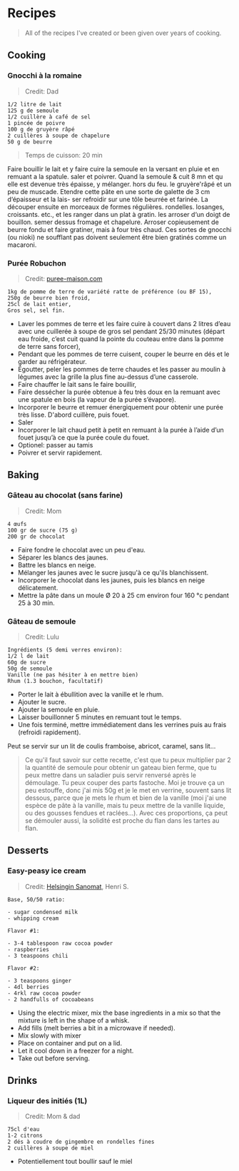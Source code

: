 # Recipes

> All of the recipes I've created or been given over years of cooking.

## Cooking

### Gnocchi à la romaine

> Credit: Dad

```text
1/2 litre de lait
125 g de semoule
1/2 cuillère à café de sel
1 pincée de poivre
100 g de gruyère râpé
2 cuillères à soupe de chapelure
50 g de beurre
```

> Temps de cuisson: 20 min

Faire bouillir le lait et y faire cuire la semoule en la versant en pluie et en
remuant a la spatule. saler et poivrer. Quand la semoule & cuit 8 mn et qu elle
est devenue très épaisse, y mélanger. hors du feu. le gruyère'râpé et un peu de
muscade. Etendre cette pâte en une sorte de galette de 3 cm d‘épaisseur et la lais-
ser refroidir sur une tôle beurrée et farinée. La découper ensuite en morceaux de
formes régulières. rondelles. losanges, croissants. etc., et les ranger dans un plat
à gratin. les arroser d‘un doigt de bouillon. semer dessus fromage et chapelure.
Arroser copieusement de beurre fondu et faire gratiner, mais à four très chaud.
Ces sortes de gnocchi (ou nioki) ne soufflant pas doivent seulement être bien
gratinés comme un macaroni.

### Purée Robuchon

> Credit: [puree-maison.com](http://www.puree-maison.com/puree-de-pomme-de-terre/robuchon)

```
1kg de pomme de terre de variété ratte de préférence (ou BF 15),
250g de beurre bien froid,
25cl de lait entier,
Gros sel, sel fin.
```

- Laver les pommes de terre et les faire cuire à couvert dans 2 litres d’eau avec une cuillerée à soupe de gros sel pendant 25/30 minutes (départ eau froide, c’est cuit quand la pointe du couteau entre dans la pomme de terre sans forcer),
- Pendant que les pommes de terre cuisent, couper le beurre en dés et le garder au réfrigérateur.
- Égoutter, peler les pommes de terre chaudes et les passer au moulin à légumes avec la grille la plus fine au-dessus d’une casserole.
- Faire chauffer le lait sans le faire bouillir,
- Faire dessécher la purée obtenue à feu très doux en la remuant avec une spatule en bois (la vapeur de la purée s’évapore).
- Incorporer le beurre et remuer énergiquement pour obtenir une purée très lisse. D'abord cuillère, puis fouet.
- Saler
- Incorporer le lait chaud petit à petit en remuant à la purée à l’aide d’un fouet jusqu’à ce que la purée coule du fouet.
- Optionel: passer au tamis
- Poivrer et servir rapidement.

## Baking

### Gâteau au chocolat (sans farine)

> Credit: Mom

```text
4 œufs
100 gr de sucre (75 g)
200 gr de chocolat
```

- Faire fondre le chocolat avec un peu d'eau.
- Séparer les blancs des jaunes.
- Battre les blancs en neige.
- Mélanger les jaunes avec le sucre jusqu'à ce qu'ils blanchissent.
- Incorporer le chocolat dans les jaunes, puis les blancs en neige délicatement.
- Mettre la pâte dans un moule Ø 20 à 25 cm environ four 160 °c pendant 25 à 30 min.

### Gâteau de semoule

> Credit: Lulu

```
Ingrédients (5 demi verres environ):
1/2 l de lait
60g de sucre
50g de semoule
Vanille (ne pas hésiter à en mettre bien)
Rhum (1.3 bouchon, facultatif)
```

- Porter le lait à ébullition avec la vanille et le rhum.
- Ajouter le sucre.
- Ajouter la semoule en pluie.
- Laisser bouillonner 5 minutes en remuant tout le temps.
- Une fois terminé, mettre immédiatement dans les verrines puis au frais (refroidi rapidement).

Peut se servir sur un lit de coulis framboise, abricot, caramel, sans lit...

> Ce qu'il faut savoir sur cette recette, c'est que tu peux multiplier par 2 la quantité de semoule pour obtenir un gateau bien ferme, que tu peux mettre dans un saladier puis servir renversé après le démoulage. Tu peux couper des parts fastoche. Moi je trouve ça un peu estouffe, donc j'ai mis 50g et je le met en verrine, souvent sans lit dessous, parce que je mets le rhum et bien de la vanille (moi j'ai une espèce de pâte à la vanille, mais tu peux mettre de la vanille liquide, ou des gousses fendues et raclées...). Avec ces proportions, ça peut se démouler aussi, la solidité est proche du flan dans les tartes au flan.

## Desserts

### Easy-peasy ice cream

> Credit: [Helsingin Sanomat](https://www.hs.fi/ruoka/reseptit/art-2000002909531.html), Henri S.

```
Base, 50/50 ratio:

- sugar condensed milk 
- whipping cream

Flavor #1:

- 3-4 tablespoon raw cocoa powder
- raspberries
- 3 teaspoons chili

Flavor #2:

- 3 teaspoons ginger
- 4dl berries
- 4rkl raw cocoa powder
- 2 handfulls of cocoabeans
```

- Using the electric mixer, mix the base ingredients in a mix so that the mixture is left in the shape of a whisk.
- Add fills (melt berries a bit in a microwave if needed).
- Mix slowly with mixer
- Place on container and put on a lid.
- Let it cool down in a freezer for a night.
- Take out before serving.

## Drinks

### Liqueur des initiés (1L)

> Credit: Mom & dad

```text
75cl d'eau
1-2 citrons
2 dés à coudre de gingembre en rondelles fines
2 cuillères à soupe de miel
```

- Potentiellement tout boullir sauf le miel
